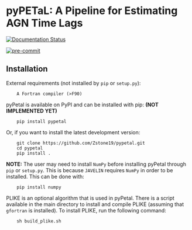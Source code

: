 pyPETaL: A Pipeline for Estimating AGN Time Lags
=================================================

[![Documentation Status](https://readthedocs.org/projects/pypetal/badge/?version=latest)](https://pypetal.readthedocs.io/en/latest/?badge=latest)

[![pre-commit](https://img.shields.io/badge/pre--commit-enabled-brightgreen?logo=pre-commit)](https://github.com/pre-commit/pre-commit)


Installation
------------
External requirements (not installed by ``pip`` or ``setup.py``):
```
    A Fortran compiler (>F90)
```

pyPetal is available on PyPI and can be installed with pip: **(NOT IMPLEMENTED YET)**
```
    pip install pypetal
```

Or, if you want to install the latest development version:
```
    git clone https://github.com/Zstone19/pypetal.git
    cd pypetal
    pip install .
```


__NOTE:__ The user may need to install ``NumPy`` before installing pyPetal through ``pip`` or ``setup.py``. This is because ``JAVELIN`` requires ``NumPy`` in order to be installed. This can be done with:
```
    pip install numpy
```

PLIKE is an optional algorithm that is used in pyPetal. There is a script available in the main directory to install and compile PLIKE (assuming that `gfortran` is installed). To install PLIKE, run the following command:
```
    sh build_plike.sh
```
